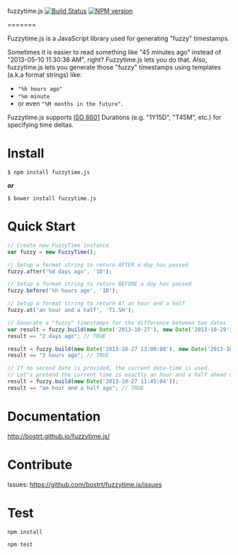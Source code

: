 fuzzytime.js [![Build Status](https://travis-ci.org/bostrt/fuzzytime.js.png?branch=master)](https://travis-ci.org/bostrt/fuzzytime.js) [![NPM version](https://badge.fury.io/js/fuzzytime.js.png)](http://badge.fury.io/js/fuzzytime.js)

=======

Fuzzytime.js is a JavaScript library used for generating "fuzzy" timestamps.

Sometimes it is easier to read something like "45 minutes ago" instead of "2013-05-10 11:30:38 AM", right? Fuzzytime.js lets
you do that. Also, fuzzytime.js lets you generate those "fuzzy" timestamps using templates (a.k.a format strings) like:

  - `"%h hours ago"`
  - `"%m minute`
  - or even `"%M months in the future"`.
  
Fuzzytime.js supports [ISO 8601](https://en.wikipedia.org/wiki/ISO_8601#Durations) Durations (e.g. "1Y15D", "T45M", etc.) for specifying time deltas.

Install
=====
`$ npm install fuzzytime.js`

_**or**_

`$ bower install fuzzytime.js`
  
Quick Start
======
```javascript
// Create new FuzzyTime instance
var fuzzy = new FuzzyTime();

// Setup a format string to return AFTER a day has passed
fuzzy.after('%d days ago', '1D');

// Setup a format string to return BEFORE a day has passed
fuzzy.before('%h hours ago', '1D');

// Setup a format string to return AT an hour and a half
fuzzy.at('an hour and a half', 'T1.5H');

// Generate a "fuzzy" timestamps for the difference between two dates
var result = fuzzy.build(new Date('2013-10-27'), new Date('2013-10-29'));
result == "2 days ago"; // TRUE

result = fuzzy.build(new Date('2013-10-27 13:00:00'), new Date('2013-10-27 16:00:00'));
result == "3 hours ago"; // TRUE

// If no second date is provided, the current date-time is used.
// Let's pretend the current time is exactly an hour and a half ahead of the date below
result = fuzzy.build(new Date('2013-10-27 11:45:04'));
result == "an hour and a half ago"; // TRUE

```

Documentation
========
http://bostrt.github.io/fuzzytime.js/

Contribute
========
Issues: https://github.com/bostrt/fuzzytime.js/issues

Test
====

`npm install`

`npm test`
